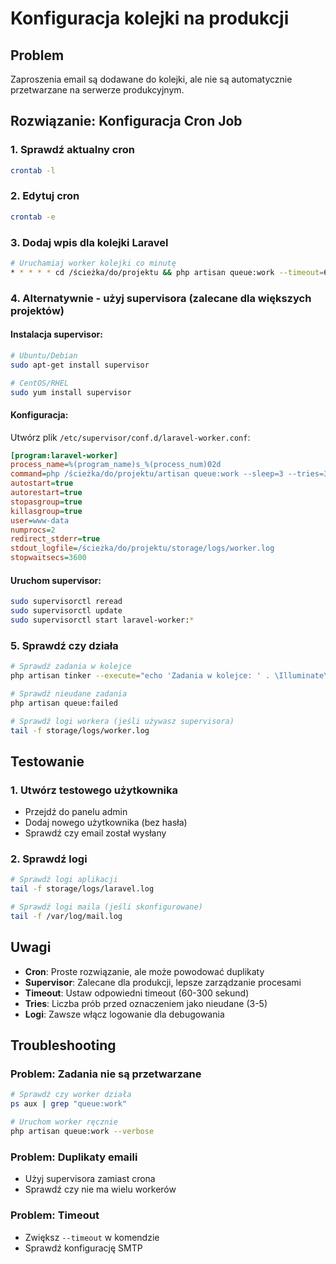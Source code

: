 # Konfiguracja kolejki na produkcji

## Problem
Zaproszenia email są dodawane do kolejki, ale nie są automatycznie przetwarzane na serwerze produkcyjnym.

## Rozwiązanie: Konfiguracja Cron Job

### 1. Sprawdź aktualny cron
```bash
crontab -l
```

### 2. Edytuj cron
```bash
crontab -e
```

### 3. Dodaj wpis dla kolejki Laravel
```bash
# Uruchamiaj worker kolejki co minutę
* * * * * cd /ścieżka/do/projektu && php artisan queue:work --timeout=60 --tries=3 --stop-when-empty >> /dev/null 2>&1
```

### 4. Alternatywnie - użyj supervisora (zalecane dla większych projektów)

#### Instalacja supervisor:
```bash
# Ubuntu/Debian
sudo apt-get install supervisor

# CentOS/RHEL
sudo yum install supervisor
```

#### Konfiguracja:
Utwórz plik `/etc/supervisor/conf.d/laravel-worker.conf`:

```ini
[program:laravel-worker]
process_name=%(program_name)s_%(process_num)02d
command=php /ścieżka/do/projektu/artisan queue:work --sleep=3 --tries=3 --max-time=3600
autostart=true
autorestart=true
stopasgroup=true
killasgroup=true
user=www-data
numprocs=2
redirect_stderr=true
stdout_logfile=/ścieżka/do/projektu/storage/logs/worker.log
stopwaitsecs=3600
```

#### Uruchom supervisor:
```bash
sudo supervisorctl reread
sudo supervisorctl update
sudo supervisorctl start laravel-worker:*
```

### 5. Sprawdź czy działa
```bash
# Sprawdź zadania w kolejce
php artisan tinker --execute="echo 'Zadania w kolejce: ' . \Illuminate\Support\Facades\DB::table('jobs')->count();"

# Sprawdź nieudane zadania
php artisan queue:failed

# Sprawdź logi workera (jeśli używasz supervisora)
tail -f storage/logs/worker.log
```

## Testowanie

### 1. Utwórz testowego użytkownika
- Przejdź do panelu admin
- Dodaj nowego użytkownika (bez hasła)
- Sprawdź czy email został wysłany

### 2. Sprawdź logi
```bash
# Sprawdź logi aplikacji
tail -f storage/logs/laravel.log

# Sprawdź logi maila (jeśli skonfigurowane)
tail -f /var/log/mail.log
```

## Uwagi

- **Cron**: Proste rozwiązanie, ale może powodować duplikaty
- **Supervisor**: Zalecane dla produkcji, lepsze zarządzanie procesami
- **Timeout**: Ustaw odpowiedni timeout (60-300 sekund)
- **Tries**: Liczba prób przed oznaczeniem jako nieudane (3-5)
- **Logi**: Zawsze włącz logowanie dla debugowania

## Troubleshooting

### Problem: Zadania nie są przetwarzane
```bash
# Sprawdź czy worker działa
ps aux | grep "queue:work"

# Uruchom worker ręcznie
php artisan queue:work --verbose
```

### Problem: Duplikaty emaili
- Użyj supervisora zamiast crona
- Sprawdź czy nie ma wielu workerów

### Problem: Timeout
- Zwiększ `--timeout` w komendzie
- Sprawdź konfigurację SMTP 
